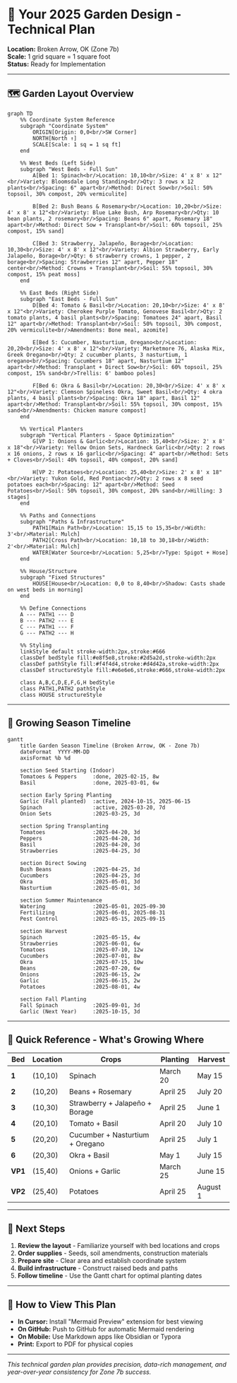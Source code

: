 # 🌱 **Your 2025 Garden Design - Technical Plan**
**Location:** Broken Arrow, OK (Zone 7b)  
**Scale:** 1 grid square = 1 square foot  
**Status:** Ready for Implementation  

---

## 🗺️ **Garden Layout Overview**

```mermaid
graph TD
    %% Coordinate System Reference
    subgraph "Coordinate System"
        ORIGIN[Origin: 0,0<br/>SW Corner]
        NORTH[North ↑]
        SCALE[Scale: 1 sq = 1 sq ft]
    end

    %% West Beds (Left Side)
    subgraph "West Beds - Full Sun"
        A[Bed 1: Spinach<br/>Location: 10,10<br/>Size: 4' x 8' x 12"<br/>Variety: Bloomsdale Long Standing<br/>Qty: 3 rows x 12 plants<br/>Spacing: 6" apart<br/>Method: Direct Sow<br/>Soil: 50% topsoil, 30% compost, 20% vermiculite]
        
        B[Bed 2: Bush Beans & Rosemary<br/>Location: 10,20<br/>Size: 4' x 8' x 12"<br/>Variety: Blue Lake Bush, Arp Rosemary<br/>Qty: 10 bean plants, 2 rosemary<br/>Spacing: Beans 6" apart, Rosemary 18" apart<br/>Method: Direct Sow + Transplant<br/>Soil: 60% topsoil, 25% compost, 15% sand]
        
        C[Bed 3: Strawberry, Jalapeño, Borage<br/>Location: 10,30<br/>Size: 4' x 8' x 12"<br/>Variety: Albion Strawberry, Early Jalapeño, Borage<br/>Qty: 6 strawberry crowns, 1 pepper, 2 borage<br/>Spacing: Strawberries 12" apart, Pepper 18" center<br/>Method: Crowns + Transplant<br/>Soil: 55% topsoil, 30% compost, 15% peat moss]
    end

    %% East Beds (Right Side)
    subgraph "East Beds - Full Sun"
        D[Bed 4: Tomato & Basil<br/>Location: 20,10<br/>Size: 4' x 8' x 12"<br/>Variety: Cherokee Purple Tomato, Genovese Basil<br/>Qty: 2 tomato plants, 4 basil plants<br/>Spacing: Tomatoes 24" apart, Basil 12" apart<br/>Method: Transplant<br/>Soil: 50% topsoil, 30% compost, 20% vermiculite<br/>Amendments: Bone meal, azomite]
        
        E[Bed 5: Cucumber, Nasturtium, Oregano<br/>Location: 20,20<br/>Size: 4' x 8' x 12"<br/>Variety: Marketmore 76, Alaska Mix, Greek Oregano<br/>Qty: 2 cucumber plants, 3 nasturtium, 1 oregano<br/>Spacing: Cucumbers 18" apart, Nasturtium 12" apart<br/>Method: Transplant + Direct Sow<br/>Soil: 60% topsoil, 25% compost, 15% sand<br/>Trellis: 6' bamboo poles]
        
        F[Bed 6: Okra & Basil<br/>Location: 20,30<br/>Size: 4' x 8' x 12"<br/>Variety: Clemson Spineless Okra, Sweet Basil<br/>Qty: 4 okra plants, 4 basil plants<br/>Spacing: Okra 18" apart, Basil 12" apart<br/>Method: Transplant<br/>Soil: 55% topsoil, 30% compost, 15% sand<br/>Amendments: Chicken manure compost]
    end

    %% Vertical Planters
    subgraph "Vertical Planters - Space Optimization"
        G[VP 1: Onions & Garlic<br/>Location: 15,40<br/>Size: 2' x 8' x 18"<br/>Variety: Yellow Onion Sets, Hardneck Garlic<br/>Qty: 2 rows x 16 onions, 2 rows x 16 garlic<br/>Spacing: 4" apart<br/>Method: Sets + Cloves<br/>Soil: 40% topsoil, 40% compost, 20% sand]
        
        H[VP 2: Potatoes<br/>Location: 25,40<br/>Size: 2' x 8' x 18"<br/>Variety: Yukon Gold, Red Pontiac<br/>Qty: 2 rows x 8 seed potatoes each<br/>Spacing: 12" apart<br/>Method: Seed Potatoes<br/>Soil: 50% topsoil, 30% compost, 20% sand<br/>Hilling: 3 stages]
    end

    %% Paths and Connections
    subgraph "Paths & Infrastructure"
        PATH1[Main Path<br/>Location: 15,15 to 15,35<br/>Width: 3'<br/>Material: Mulch]
        PATH2[Cross Path<br/>Location: 10,18 to 30,18<br/>Width: 2'<br/>Material: Mulch]
        WATER[Water Source<br/>Location: 5,25<br/>Type: Spigot + Hose]
    end

    %% House/Structure
    subgraph "Fixed Structures"
        HOUSE[House<br/>Location: 0,0 to 8,40<br/>Shadow: Casts shade on west beds in morning]
    end

    %% Define Connections
    A --- PATH1 --- D
    B --- PATH2 --- E
    C --- PATH1 --- F
    G --- PATH2 --- H
    
    %% Styling
    linkStyle default stroke-width:2px,stroke:#666
    classDef bedStyle fill:#e8f5e8,stroke:#2d5a2d,stroke-width:2px
    classDef pathStyle fill:#f4f4d4,stroke:#d4d42a,stroke-width:2px
    classDef structureStyle fill:#e6e6e6,stroke:#666,stroke-width:2px
    
    class A,B,C,D,E,F,G,H bedStyle
    class PATH1,PATH2 pathStyle
    class HOUSE structureStyle
```

---

## 📅 **Growing Season Timeline**

```mermaid
gantt
    title Garden Season Timeline (Broken Arrow, OK - Zone 7b)
    dateFormat  YYYY-MM-DD
    axisFormat %b %d
    
    section Seed Starting (Indoor)
    Tomatoes & Peppers     :done, 2025-02-15, 8w
    Basil                  :done, 2025-03-01, 6w
    
    section Early Spring Planting
    Garlic (Fall planted)  :active, 2024-10-15, 2025-06-15
    Spinach                :active, 2025-03-20, 7d
    Onion Sets             :2025-03-25, 3d
    
    section Spring Transplanting
    Tomatoes               :2025-04-20, 3d
    Peppers                :2025-04-20, 3d
    Basil                  :2025-04-20, 3d
    Strawberries           :2025-04-25, 3d
    
    section Direct Sowing
    Bush Beans             :2025-04-25, 3d
    Cucumbers              :2025-04-25, 3d
    Okra                   :2025-05-01, 3d
    Nasturtium             :2025-05-01, 3d
    
    section Summer Maintenance
    Watering               :2025-05-01, 2025-09-30
    Fertilizing            :2025-06-01, 2025-08-31
    Pest Control           :2025-05-15, 2025-09-15
    
    section Harvest
    Spinach                :2025-05-15, 4w
    Strawberries           :2025-06-01, 6w
    Tomatoes               :2025-07-10, 12w
    Cucumbers              :2025-07-01, 8w
    Okra                   :2025-07-15, 10w
    Beans                  :2025-07-20, 6w
    Onions                 :2025-06-15, 2w
    Garlic                 :2025-06-15, 2w
    Potatoes               :2025-08-01, 4w
    
    section Fall Planting
    Fall Spinach           :2025-09-01, 3d
    Garlic (Next Year)     :2025-10-15, 3d
```

---

## 🌿 **Quick Reference - What's Growing Where**

| Bed | Location | Crops | Planting | Harvest |
|-----|----------|-------|----------|---------|
| **1** | (10,10) | Spinach | March 20 | May 15 |
| **2** | (10,20) | Beans + Rosemary | April 25 | July 20 |
| **3** | (10,30) | Strawberry + Jalapeño + Borage | April 25 | June 1 |
| **4** | (20,10) | Tomato + Basil | April 20 | July 10 |
| **5** | (20,20) | Cucumber + Nasturtium + Oregano | April 25 | July 1 |
| **6** | (20,30) | Okra + Basil | May 1 | July 15 |
| **VP1** | (15,40) | Onions + Garlic | March 25 | June 15 |
| **VP2** | (25,40) | Potatoes | April 25 | August 1 |

---

## 🚀 **Next Steps**

1. **Review the layout** - Familiarize yourself with bed locations and crops
2. **Order supplies** - Seeds, soil amendments, construction materials  
3. **Prepare site** - Clear area and establish coordinate system
4. **Build infrastructure** - Construct raised beds and paths
5. **Follow timeline** - Use the Gantt chart for optimal planting dates

---

## 📱 **How to View This Plan**

- **In Cursor:** Install "Mermaid Preview" extension for best viewing
- **On GitHub:** Push to GitHub for automatic Mermaid rendering
- **On Mobile:** Use Markdown apps like Obsidian or Typora
- **Print:** Export to PDF for physical copies

---

*This technical garden plan provides precision, data-rich management, and year-over-year consistency for Zone 7b success.*
